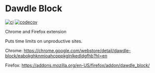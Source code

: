 # Dawdle Block

[![ci](https://github.com/birusq/dawdle-block/actions/workflows/ci.yml/badge.svg?branch=master)](https://github.com/birusq/dawdle-block/actions/workflows/ci.yml)
[![codecov](https://codecov.io/gh/birusq/dawdle-block/branch/master/graph/badge.svg?token=WHeyrENiCN)](https://codecov.io/gh/birusq/dawdle-block)

Chrome and Firefox extension

Puts time limits on unproductive sites.

Chrome:
https://chrome.google.com/webstore/detail/dawdle-block/eabokghknmioahcpppkglnlkedldgfhb?hl=en

Firefox:
https://addons.mozilla.org/en-US/firefox/addon/dawdle_block/
